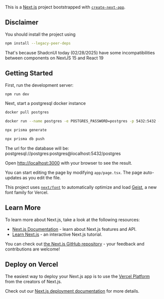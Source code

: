 This is a [Next.js](https://nextjs.org) project bootstrapped with [`create-next-app`](https://nextjs.org/docs/app/api-reference/cli/create-next-app).

## Disclaimer

You should install the project using
```bash
npm install --legacy-peer-deps
```
That's because ShadcnUI today (02/28/2025) have some incompatibilities between components on NextJS 15 and React 19

## Getting Started

First, run the development server:

```bash
npm run dev
```

Next, start a postgresql docker instance

```bash
docker pull postgres
```
```bash
docker run --name postgres -e POSTGRES_PASSWORD=postgres -p 5432:5432 -d postgres
```
```bash
npx prisma generate
```
```bash
npx prisma db push
```

The url for the database will be: postgresql://postgres:postgres@localhost:5432/postgres

Open [http://localhost:3000](http://localhost:3000) with your browser to see the result.

You can start editing the page by modifying `app/page.tsx`. The page auto-updates as you edit the file.

This project uses [`next/font`](https://nextjs.org/docs/app/building-your-application/optimizing/fonts) to automatically optimize and load [Geist](https://vercel.com/font), a new font family for Vercel.

## Learn More

To learn more about Next.js, take a look at the following resources:

- [Next.js Documentation](https://nextjs.org/docs) - learn about Next.js features and API.
- [Learn Next.js](https://nextjs.org/learn) - an interactive Next.js tutorial.

You can check out [the Next.js GitHub repository](https://github.com/vercel/next.js) - your feedback and contributions are welcome!

## Deploy on Vercel

The easiest way to deploy your Next.js app is to use the [Vercel Platform](https://vercel.com/new?utm_medium=default-template&filter=next.js&utm_source=create-next-app&utm_campaign=create-next-app-readme) from the creators of Next.js.

Check out our [Next.js deployment documentation](https://nextjs.org/docs/app/building-your-application/deploying) for more details.
